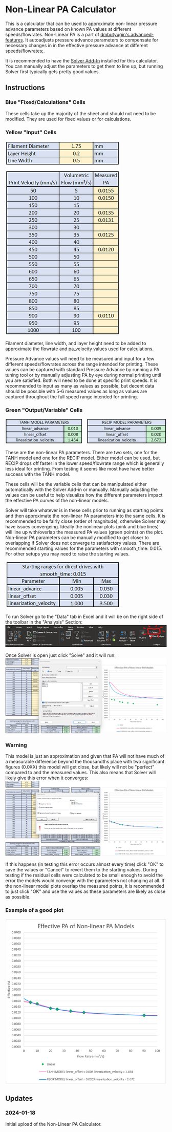 # Non-Linear PA Calculator
This is a calculator that can be used to approximate non-linear pressure advance parameters based on known PA values at different speeds/flowrates.  Non-Linear PA is a part of [dmbutyugin's advanced-features](https://github.com/DangerKlippers/danger-klipper/pull/69).  It autoadjusts pressure advance parameters to compensate for necessary changes in in the effective pressure advance at different speeds/flowrates;.

It is recommended to have the [Solver Add-In](https://support.microsoft.com/en-us/office/load-the-solver-add-in-in-excel-612926fc-d53b-46b4-872c-e24772f078ca) installed for this calculator.  You can manually adjust the parameters to get them to line up, but running Solver first typically gets pretty good values.

## Instructions

### Blue "Fixed/Calculations" Cells
These cells take up the majority of the sheet and should not need to be modified.  They are used for fixed values or for calculations.

### Yellow "Input" Cells
![MP-Non-Linear-PA-Pic001](MP_Non-Linear_PA_Calculator/Images/yellow-inputs.png)

Filament diameter, line width, and layer height need to be added to approximate the flowrate and pa_velocity values used for calculations.

Pressure Advance values will need to be measured and input for a few different speeds/flowrates across the range intended for printing.  These values can be captured with standard Pressure Advance by running a PA tuning tool or by manually adjusting PA by eye during normal printing until you are satisfied.  Both will need to be done at specific print speeds.  It is recommended to input as many as values as possible, but decent data should be possible with 5-6 measured values as long as values are captured throughout the full speed range intended for printing.


### Green "Output/Variable" Cells
![MP-Non-Linear-PA-Pic002](MP_Non-Linear_PA_Calculator/Images/green-outputs.png)

These are the non-linear PA parameters.  There are two sets, one for the TANH model and one for the RECIP model.  Either model can be used, but RECIP drops off faster in the lower speed/flowrate range which is generally less ideal for printing.  From testing it seems like most have have better success with the TANH model.

These cells will be the variable cells that can be manipulated either automatically with the Solver Add-in or manually.  Manually adjusting the values can be useful to help visualize how the different parameters impact the effective PA curves of the non-linear models.

Solver will take whatever is in these cells prior to running as starting points and then approximate the non-linear PA parameters into the same cells.  It is recommended to be fairly close (order of magnitude), otherwise Solver may have issues convergeing.  Ideally the nonlinear plots (pink and blue lines) will line up with/overlap the measured PA values (green points) on the plot.  Non-linear PA parameters can be manually modified to get closer to overlapping if Solver does not converge to satisfactory values.  There are recommended starting values for the parameters with smooth_time: 0.015.  For other setups you may need to raise the starting values.

![MP-Non-Linear-PA-Pic003](MP_Non-Linear_PA_Calculator/Images/range.png)

To run Solver go to the "Data" tab in Excel and it will be on the right side of the toolbar in the "Analysis" Section:
![MP-Non-Linear-PA-Pic003](MP_Non-Linear_PA_Calculator/Images/solver-location.png)

Once Solver is open just click "Solve" and it will run:
![MP-Non-Linear-PA-Pic003](MP_Non-Linear_PA_Calculator/Images/solver.png)

### Warning
This model is just an approximation and given that PA will not have much of a measurable difference beyond the thousandths place with two significant figures (0.0XX) this model will get close, but likely will not be "perfect" compared to and the measured values.  This also means that Solver will likely give this error when it converges:
![MP-Non-Linear-PA-Pic003](MP_Non-Linear_PA_Calculator/Images/solver-error.png)

If this happens (in testing this error occurs almost every time) click "OK" to save the values or "Cancel" to revert them to the starting values.  During testing if the residual cells were calculated to be small enough to avoid the error the models would converge with the parameters not changing at all.  If the non-linear model plots overlap the measured points, it is recommended to just click "OK" and use the values as these parameters are likely as close as possible. 

### Example of a good plot
![MP-Non-Linear-PA-Pic003](MP_Non-Linear_PA_Calculator/Images/plot1.png)

## Updates

### 2024-01-18

Initial upload of the Non-Linear PA Calculator.
